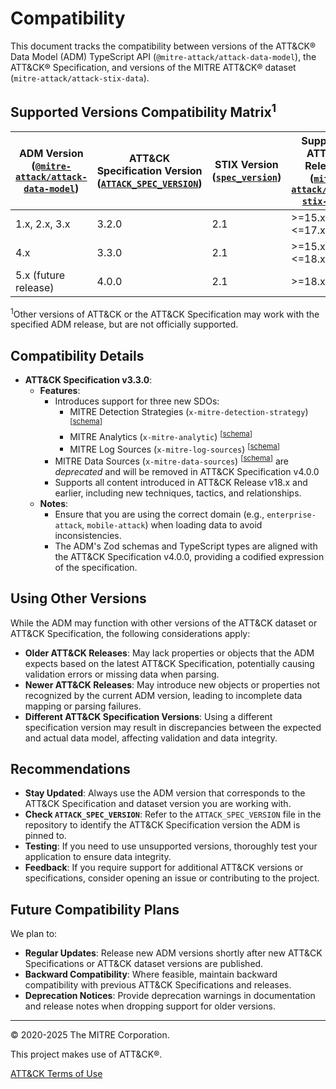 # Compatibility

This document tracks the compatibility between versions of the ATT&CK® Data Model (ADM) TypeScript API (`@mitre-attack/attack-data-model`), the ATT&CK® Specification, and versions of the MITRE ATT&CK® dataset (`mitre-attack/attack-stix-data`).

## Supported Versions Compatibility Matrix<sup>1</sup>

| ADM Version ([`@mitre-attack/attack-data-model`](npmjs.com/package/@mitre-attack/attack-data-model)) | ATT&CK Specification Version ([`ATTACK_SPEC_VERSION`](https://github.com/mitre-attack/attack-data-model/blob/main/ATTACK_SPEC_VERSION)) | STIX Version ([`spec_version`](https://oasis-open.github.io/cti-documentation/resources#stix-21-specification)) | Supported ATT&CK Releases ([`mitre-attack/attack-stix-data`](https://github.com/mitre-attack/attack-stix-data/)) |
|-------------------------------------------------|------------------------------------------------------|-------------------------------|-------------------------------------------------------------|
| 1.x, 2.x, 3.x                                   | 3.2.0                                                | 2.1                           | >=15.x, <=17.x                                              |
| 4.x                                             | 3.3.0                                                | 2.1                           | >=15.x, <=18.x                                              |
| 5.x (future release)                            | 4.0.0                                                | 2.1                           | >=18.x                                                      |

<sup>1</sup>Other versions of ATT&CK or the ATT&CK Specification may work with the specified ADM release, but are not officially supported.
## Compatibility Details

- **ATT&CK Specification v3.3.0**:
  - **Features**:
    - Introduces support for three new SDOs:
      - MITRE Detection Strategies (`x-mitre-detection-strategy`) <sup>[[schema](../src/schemas/sdo/detection-strategy.schema.ts)]</sup>
      - MITRE Analytics (`x-mitre-analytic`) <sup>[[schema](../src/schemas/sdo/analytic.schema.ts)]</sup>
      - MITRE Log Sources (`x-mitre-log-sources`) <sup>[[schema](../src/schemas/sdo/log-source.schema.ts)]</sup>
    - MITRE Data Sources (`x-mitre-data-sources`) <sup>[[schema](../src/schemas/sdo/data-source.schema.ts)]</sup> are _deprecated_ and will be removed in ATT&CK Specification v4.0.0
    - Supports all content introduced in ATT&CK Release v18.x and earlier, including new techniques, tactics, and relationships.
  - **Notes**:
    - Ensure that you are using the correct domain (e.g., `enterprise-attack`, `mobile-attack`) when loading data to avoid inconsistencies.
    - The ADM's Zod schemas and TypeScript types are aligned with the ATT&CK Specification v4.0.0, providing a codified expression of the specification.

## Using Other Versions

While the ADM may function with other versions of the ATT&CK dataset or ATT&CK Specification, the following considerations apply:

- **Older ATT&CK Releases**: May lack properties or objects that the ADM expects based on the latest ATT&CK Specification, potentially causing validation errors or missing data when parsing.
- **Newer ATT&CK Releases**: May introduce new objects or properties not recognized by the current ADM version, leading to incomplete data mapping or parsing failures.
- **Different ATT&CK Specification Versions**: Using a different specification version may result in discrepancies between the expected and actual data model, affecting validation and data integrity.

## Recommendations

- **Stay Updated**: Always use the ADM version that corresponds to the ATT&CK Specification and dataset version you are working with.
- **Check `ATTACK_SPEC_VERSION`**: Refer to the `ATTACK_SPEC_VERSION` file in the repository to identify the ATT&CK Specification version the ADM is pinned to.
- **Testing**: If you need to use unsupported versions, thoroughly test your application to ensure data integrity.
- **Feedback**: If you require support for additional ATT&CK versions or specifications, consider opening an issue or contributing to the project.

## Future Compatibility Plans

We plan to:

- **Regular Updates**: Release new ADM versions shortly after new ATT&CK Specifications or ATT&CK dataset versions are published.
- **Backward Compatibility**: Where feasible, maintain backward compatibility with previous ATT&CK Specifications and releases.
- **Deprecation Notices**: Provide deprecation warnings in documentation and release notes when dropping support for older versions.


---

© 2020-2025 The MITRE Corporation.

This project makes use of ATT&CK®.

[ATT&CK Terms of Use](https://attack.mitre.org/resources/terms-of-use/)